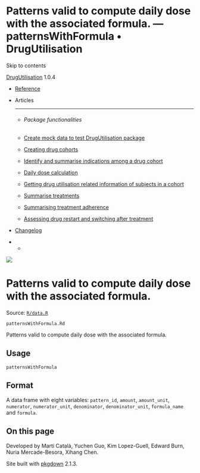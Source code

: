 # Patterns valid to compute daily dose with the associated formula. — patternsWithFormula • DrugUtilisation

Skip to contents

[DrugUtilisation](../index.html) 1.0.4

  * [Reference](../reference/index.html)
  * Articles
    * * * *

    * ###### Package functionalities

    * [Create mock data to test DrugUtilisation package](../articles/mock_data.html)
    * [Creating drug cohorts](../articles/create_cohorts.html)
    * [Identify and summarise indications among a drug cohort](../articles/indication.html)
    * [Daily dose calculation](../articles/daily_dose_calculation.html)
    * [Getting drug utilisation related information of subjects in a cohort](../articles/drug_utilisation.html)
    * [Summarise treatments](../articles/summarise_treatments.html)
    * [Summarising treatment adherence](../articles/treatment_discontinuation.html)
    * [Assessing drug restart and switching after treatment](../articles/drug_restart.html)
  * [Changelog](../news/index.html)


  *   * [](https://github.com/darwin-eu/DrugUtilisation/)



![](../logo.png)

# Patterns valid to compute daily dose with the associated formula.

Source: [`R/data.R`](https://github.com/darwin-eu/DrugUtilisation/blob/v1.0.4/R/data.R)

`patternsWithFormula.Rd`

Patterns valid to compute daily dose with the associated formula.

## Usage
    
    
    patternsWithFormula

## Format

A data frame with eight variables: `pattern_id`, `amount`, `amount_unit`, `numerator`, `numerator_unit`, `denominator`, `denominator_unit`, `formula_name` and `formula`.

## On this page

Developed by Martí Català, Yuchen Guo, Kim Lopez-Guell, Edward Burn, Nuria Mercade-Besora, Xihang Chen.

Site built with [pkgdown](https://pkgdown.r-lib.org/) 2.1.3.
